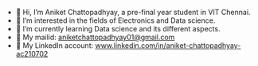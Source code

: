 - 👋 Hi, I’m Aniket Chattopadhyay, a pre-final year student in VIT Chennai.
- 👀 I’m interested in the fields of Electronics and Data science.
- 🌱 I’m currently learning Data science and its different aspects.
- 📩 My mailid: aniketchattopadhyay01@gmail.com
- 🔗 My LinkedIn account: www.linkedin.com/in/aniket-chattopadhyay-ac210702


<!---
Aniket210702/Aniket210702 is a ✨ special ✨ repository because its `README.md` (this file) appears on your GitHub profile.
You can click the Preview link to take a look at your changes.
--->
